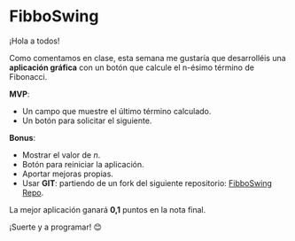 # FibboSwing

¡Hola a todos!

Como comentamos en clase, esta semana me gustaría que desarrolléis una **aplicación gráfica** con un botón que calcule el n-ésimo término de Fibonacci.

**MVP**:

- Un campo que muestre el último término calculado.
- Un botón para solicitar el siguiente.

**Bonus**:

- Mostrar el valor de *n*.
- Botón para reiniciar la aplicación.
- Aportar mejoras propias.
- Usar **GIT**: partiendo de un fork del siguiente repositorio:
  [FibboSwing Repo](https://github.com/organizations/UniversidadDeNebrija/FibboSwing).

La mejor aplicación ganará **0,1** puntos en la nota final.

¡Suerte y a programar! 😊
